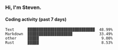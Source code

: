 ### Hi, I'm Steven.

#### Coding activity (past 7 days)
```
Text      ▓▓▓▓▓▓▓▓▓▓▓▓▓▓▓▓▓▓▓▓▓▓▓▓▓▓▓▓▓▓  48.99%
Markdown  ▓▓▓▓▓▓▓▓▓▓▓▓▓▓▓▓▓▓▓▓            33.49%
other     ▓▓▓▓▓                            9.00%
Rust      ▓▓▓▓▓                            8.53%
```
